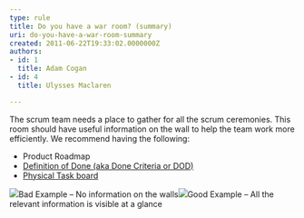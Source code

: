 ```yaml
---
type: rule
title: Do you have a war room? (summary)
uri: do-you-have-a-war-room-summary
created: 2011-06-22T19:33:02.0000000Z
authors:
- id: 1
  title: Adam Cogan
- id: 4
  title: Ulysses Maclaren

---
```



The scrum team needs a place to gather for all the scrum ceremonies. This room should have useful information on the wall to help the team work more efficiently. We recommend having the following:

- Product Roadmap
- [Definition of Done (aka Done Criteria or DOD)](/Management/RulesToSuccessfulProjects/Pages/DoYouGoBeyondDoneAndFollowADoneCriteria.aspx)
- [Physical Task board](/Management/RulesToBetterScrumUsingTFS/Pages/PhysicalTaskboard.aspx)

![](/Management/RulesToBetterScrumUsingTFS/PublishingImages/war-room-bad-example.jpg)Bad Example – No information on the walls![](/Management/RulesToBetterScrumUsingTFS/PublishingImages/war-room-good-example.jpg)Good Example – All the relevant information is visible at a glance
